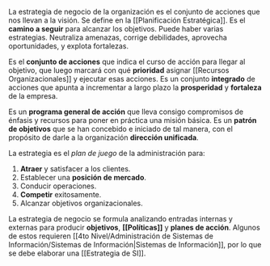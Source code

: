 La estrategia de negocio de la organización es el conjunto de acciones que nos llevan a la visión. Se define en la [[Planificación Estratégica]]. Es el **camino a seguir** para alcanzar los objetivos. Puede haber varias estrategias. Neutraliza amenazas, corrige debilidades, aprovecha oportunidades, y explota fortalezas.

Es el **conjunto de acciones** que indica el curso de acción para llegar al objetivo, que luego marcará con qué **prioridad** asignar [[Recursos Organizacionales]] y ejecutar esas acciones. Es un conjunto **integrado** de acciones que apunta a incrementar a largo plazo la **prosperidad** y **fortaleza** de la empresa. 

Es un **programa general de acción** que lleva consigo compromisos de énfasis y recursos para poner en práctica una misión básica. Es un **patrón de objetivos** que se han concebido e iniciado de tal manera, con el propósito de darle a la organización **dirección unificada**.

La estrategia es el *plan de juego* de la administración para:

1. **Atraer** y satisfacer a los clientes.
2. Establecer una **posición de mercado**.
3. Conducir operaciones.
4. **Competir** exitosamente.
5. Alcanzar objetivos organizacionales.

La estrategia de negocio se formula analizando entradas internas y externas para producir **objetivos**, **[[Políticas]]** y **planes de acción**. Algunos de estos requieren [[4to Nivel/Administración de Sistemas de Información/Sistemas de Información|Sistemas de Información]], por lo que se debe elaborar una [[Estrategia de SI]].
